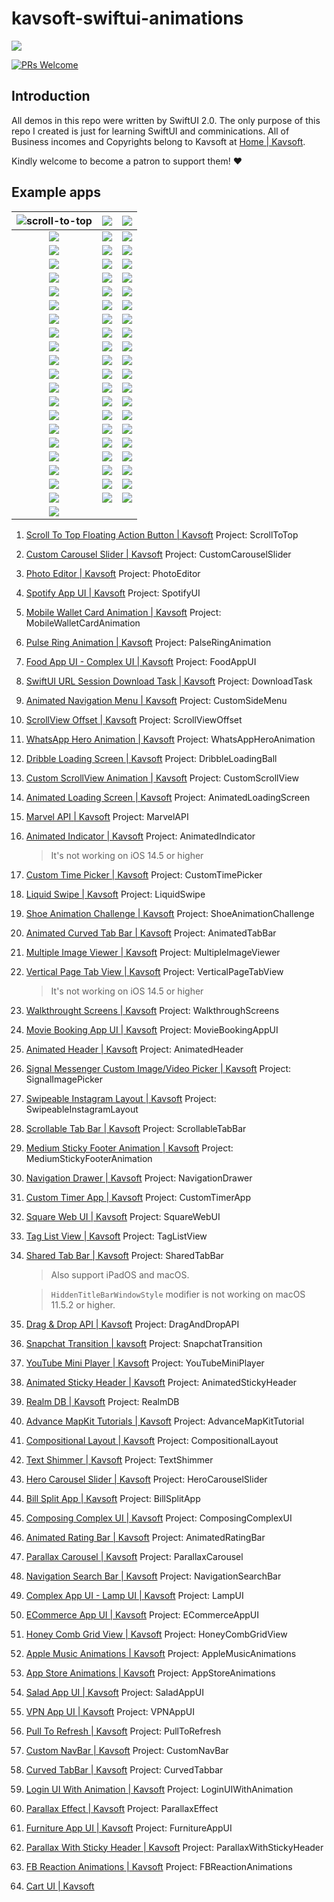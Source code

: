 # kavsoft-swiftui-animations

![](https://raw.githubusercontent.com/recherst/img-hosting/main/imgs/swiftui-badge.jpg)

[![PRs Welcome](https://img.shields.io/badge/PRs-welcome-brightgreen.svg?style=flat-square)](http://makeapullrequest.com)


## Introduction

All demos in this repo were written by SwiftUI 2.0. The only purpose of this repo I created is just for learning SwiftUI and comminications. All of Business incomes and Copyrights belong to Kavsoft at [Home | Kavsoft](https://kavsoft.dev).

Kindly welcome to become a patron to support them! ❤️

## Example apps

| <img src="https://raw.githubusercontent.com/recherst/image-host/main/imgs/scroll-to-top-floating-action-button.gif" alt="scroll-to-top" /> | ![](https://raw.githubusercontent.com/recherst/image-host/main/imgs/custom-carousel-slider.gif) | ![](https://raw.githubusercontent.com/recherst/image-host/main/imgs/photo-editor.gif) |
| :----------------------------------------------------------: | :----------------------------------------------------------: | ------------------------------------------------------------ |
| ![](https://raw.githubusercontent.com/recherst/image-host/main/imgs/spotify-app-ui.gif) | ![](https://raw.githubusercontent.com/recherst/image-host/main/imgs/moblie-wallet-card-animation.gif) | ![](https://raw.githubusercontent.com/recherst/image-host/main/imgs/pulse-ring-animation.gif) |
| ![](https://raw.githubusercontent.com/recherst/image-host/main/imgs/food-app-ui.gif) | ![](https://raw.githubusercontent.com/recherst/image-host/main/imgs/swiftui-url-session-download-task.gif) | ![](https://raw.githubusercontent.com/recherst/image-host/main/imgs/animated-navigation-menu.gif) |
| ![](https://raw.githubusercontent.com/recherst/image-host/main/imgs/scrollview-offset.gif) | ![](https://raw.githubusercontent.com/recherst/image-host/main/imgs/whatsapp-hero-animation.gif) | ![](https://raw.githubusercontent.com/recherst/image-host/main/imgs/dribble-loading-screen.gif) |
| ![](https://raw.githubusercontent.com/recherst/image-host/main/imgs/custom-scrollview-animation.gif) | <img src="https://raw.githubusercontent.com/recherst/image-host/main/imgs/animated-loading-screen.gif" /> | ![](https://raw.githubusercontent.com/recherst/image-host/main/imgs/marvel-api.gif) |
| ![](https://raw.githubusercontent.com/recherst/image-host/main/imgs/animated-indicator.gif) | ![](https://raw.githubusercontent.com/recherst/image-host/main/imgs/custom-time-picker.gif) | <img src="https://raw.githubusercontent.com/recherst/image-host/main/imgs/liquid-swipe.gif" /> |
| <img src="https://raw.githubusercontent.com/recherst/image-host/main/imgs/shoe-animation-challenge.gif" /> | ![](https://raw.githubusercontent.com/recherst/image-host/main/imgs/animated-curved-tab-bar.gif) | ![](https://raw.githubusercontent.com/recherst/image-host/main/imgs/multiple-image-viewer.gif) |
| ![](https://raw.githubusercontent.com/recherst/image-host/main/imgs/vertical-page-tab-view.gif) | ![](https://raw.githubusercontent.com/recherst/image-host/main/imgs/walkthrough-screen.gif) | ![](https://raw.githubusercontent.com/recherst/image-host/main/imgs/movie-booking-app-ui.gif) |
| ![](https://raw.githubusercontent.com/recherst/image-host/main/imgs/animated-header.gif) | ![](https://raw.githubusercontent.com/recherst/image-host/main/imgs/signal-image-picker.gif) | ![](https://raw.githubusercontent.com/recherst/image-host/main/imgs/swipeable-instagram-layout.gif) |
| ![](https://raw.githubusercontent.com/recherst/image-host/main/imgs/scrollable-tab-bar.gif) | ![](https://raw.githubusercontent.com/recherst/image-host/main/imgs/medium-sticky-footer-animation.gif) | ![](https://raw.githubusercontent.com/recherst/image-host/main/imgs/navigation-drawer.gif) |
| ![](https://raw.githubusercontent.com/recherst/image-host/main/imgs/custom-timer-app.gif) | ![](https://raw.githubusercontent.com/recherst/image-host/main/imgs/square-web-ui.gif) | ![](https://raw.githubusercontent.com/recherst/image-host/main/imgs/tag-list-view.gif) |
| ![](https://raw.githubusercontent.com/recherst/image-host/main/imgs/shared-tab-bar-iphone.gif) | ![](https://raw.githubusercontent.com/recherst/image-host/main/imgs/drag-drop-api.gif) | ![](https://raw.githubusercontent.com/recherst/image-host/main/imgs/snapchat-transition.gif) |
| ![](https://raw.githubusercontent.com/recherst/image-host/main/imgs/youtube-mini-player.gif) | ![](https://raw.githubusercontent.com/recherst/image-host/main/imgs/animated-sticky-header.gif) | ![](https://raw.githubusercontent.com/recherst/image-host/main/imgs/realm-db.gif) |
| ![](https://raw.githubusercontent.com/recherst/image-host/main/imgs/advance-mapkit-tutorial.gif) | ![](https://raw.githubusercontent.com/recherst/image-host/main/imgs/compositional-layout.gif) | ![](https://raw.githubusercontent.com/recherst/image-host/main/imgs/text-shimmer.gif) |
| ![](https://raw.githubusercontent.com/recherst/image-host/main/imgs/hero-carousel-slider.gif) | ![](https://raw.githubusercontent.com/recherst/image-host/main/imgs/bill-split-app.gif) | ![](https://raw.githubusercontent.com/recherst/image-host/main/imgs/composing-complex-ui.gif) |
| ![](https://raw.githubusercontent.com/recherst/image-host/main/imgs/animated-rating-bar.gif) | ![](https://raw.githubusercontent.com/recherst/image-host/main/imgs/navigation-search-bar.gif) | ![](https://raw.githubusercontent.com/recherst/image-host/main/imgs/parallax-carousel.gif) |
| ![](https://raw.githubusercontent.com/recherst/image-host/main/imgs/lamp-ui.gif) | ![](https://raw.githubusercontent.com/recherst/image-host/main/imgs/ecommerce-app-ui.gif) | ![](https://raw.githubusercontent.com/recherst/image-host/main/imgs/honey-comb-grid-view.gif) |
| ![](https://raw.githubusercontent.com/recherst/image-host/main/imgs/apple-music-animations.gif) | ![](https://raw.githubusercontent.com/recherst/image-host/main/imgs/app-store-animations.gif) | ![](https://raw.githubusercontent.com/recherst/image-host/main/imgs/salad-app-ui.gif) |
| ![](https://raw.githubusercontent.com/recherst/image-host/main/imgs/vpn-app-ui.gif) | ![](https://raw.githubusercontent.com/recherst/image-host/main/imgs/pull-to-refresh.gif) | ![](https://raw.githubusercontent.com/recherst/image-host/main/imgs/custom-nav-bar.gif) |
| ![](https://raw.githubusercontent.com/recherst/image-host/main/imgs/curved-tabbar.gif) | ![](https://raw.githubusercontent.com/recherst/image-host/main/imgs/login-ui-with-animation.gif) | ![](https://raw.githubusercontent.com/recherst/image-host/main/imgs/parallax-effect.gif) |
| ![](https://raw.githubusercontent.com/recherst/image-host/main/imgs/furniture-app-ui.gif) | ![](https://raw.githubusercontent.com/recherst/image-host/main/imgs/parallax-with-sticky-header.gif) | ![](https://raw.githubusercontent.com/recherst/image-host/main/imgs/fb-reaction-animations.gif) |
| ![](https://raw.githubusercontent.com/recherst/image-host/main/imgs/cart-ui.gif) |                                                              |                                                              |



1. [Scroll To Top Floating Action Button | Kavsoft](https://kavsoft.dev/SwiftUI_2.0/Scroll_To_Top)  Project: ScrollToTop

2. [Custom Carousel Slider | Kavsoft](https://kavsoft.dev/SwiftUI_2.0/Custom_Carousel_Slider)  Project: CustomCarouselSlider

3. [Photo Editor | Kavsoft](https://kavsoft.dev/SwiftUI_2.0/Photo_Editor)  Project: PhotoEditor

4. [Spotify App UI | Kavsoft](https://kavsoft.dev/SwiftUI_2.0/Spotify_App_UI)  Project: SpotifyUI

5. [Mobile Wallet Card Animation | Kavsoft](https://kavsoft.dev/SwiftUI_2.0/Wallet_Card_Animation)  Project: MobileWalletCardAnimation

6. [Pulse Ring Animation | Kavsoft](https://kavsoft.dev/SwiftUI_2.0/Pulse_Ring_Animation) Project: PalseRingAnimation

7. [Food App UI - Complex UI | Kavsoft](https://kavsoft.dev/SwiftUI_2.0/Food_App_UI)  Project: FoodAppUI

8. [SwiftUI URL Session Download Task | Kavsoft](https://kavsoft.dev/SwiftUI_2.0/Download_Task)  Project: DownloadTask

9. [Animated Navigation Menu | Kavsoft](https://kavsoft.dev/SwiftUI_2.0/Animated_Navigation_Menu)  Project: CustomSideMenu

10. [ScrollView Offset | Kavsoft](https://kavsoft.dev/SwiftUI_2.0/ScrollView_Offset)  Project: ScrollViewOffset

11. [WhatsApp Hero Animation | Kavsoft](https://kavsoft.dev/SwiftUI_2.0/WhatsApp_Hero_Animation)  Project: WhatsAppHeroAnimation

12. [Dribble Loading Screen | Kavsoft](https://kavsoft.dev/SwiftUI_2.0/Dribbble_Loading_Screen)  Project: DribbleLoadingBall

13. [Custom ScrollView Animation | Kavsoft](https://kavsoft.dev/SwiftUI_2.0/Custom_ScrollView_Animation)  Project: CustomScrollView

14. [Animated Loading Screen | Kavsoft](https://kavsoft.dev/SwiftUI_2.0/Animated_Loading_Screen)  Project: AnimatedLoadingScreen

15. [Marvel API | Kavsoft](https://kavsoft.dev/SwiftUI_2.0/Marvel_API) Project: MarvelAPI

16. [Animated Indicator | Kavsoft](https://kavsoft.dev/SwiftUI_2.0/Animated_Indicator)  Project: AnimatedIndicator

    > It's not working on iOS 14.5 or higher

17. [Custom Time Picker | Kavsoft](https://kavsoft.dev/SwiftUI_2.0/Custom_Time_Picker)  Project: CustomTimePicker

18. [Liquid Swipe | Kavsoft](https://kavsoft.dev/SwiftUI_2.0/Liquid_Swipe)  Project: LiquidSwipe

19. [Shoe Animation Challenge | Kavsoft](https://kavsoft.dev/SwiftUI_2.0/Shoe_Animation_Challenge)  Project: ShoeAnimationChallenge

20. [Animated Curved Tab Bar | Kavsoft](https://kavsoft.dev/SwiftUI_2.0/Animated_Curved_Tabbar)  Project: AnimatedTabBar

21. [Multiple Image Viewer | Kavsoft](https://kavsoft.dev/SwiftUI_2.0/Multiple_Image_Viewer)  Project: MultipleImageViewer

22. [Vertical Page Tab View | Kavsoft](https://kavsoft.dev/SwiftUI_2.0/Vertical_Page_TabView)  Project: VerticalPageTabView

    > It's not working on iOS 14.5 or higher

23. [Walkthrought Screens | Kavsoft](https://kavsoft.dev/SwiftUI_2.0/WalkThrough_Screens)  Project: WalkthroughScreens

24. [Movie Booking App UI | Kavsoft](https://kavsoft.dev/SwiftUI_2.0/Movie_Booking_App)  Project: MovieBookingAppUI

25. [Animated Header | Kavsoft](https://kavsoft.dev/SwiftUI_2.0/Animated_Header)  Project: AnimatedHeader

26. [Signal Messenger Custom Image/Video Picker | Kavsoft](https://kavsoft.dev/SwiftUI_2.0/Signal_Image_Picker)  Project: SignalImagePicker

27. [Swipeable Instagram Layout | Kavsoft](https://kavsoft.dev/SwiftUI_2.0/Swipeable_Instagram_Layout)  Project: SwipeableInstagramLayout

28. [Scrollable Tab Bar | Kavsoft](https://kavsoft.dev/SwiftUI_2.0/Scrollable_Tab_Bar)  Project: ScrollableTabBar

29. [Medium Sticky Footer Animation | Kavsoft](https://kavsoft.dev/SwiftUI_2.0/Medium_Sticky_Footer)  Project: MediumStickyFooterAnimation

30. [Navigation Drawer | Kavsoft](https://kavsoft.dev/SwiftUI_2.0/Navigation_Drawer)  Project: NavigationDrawer

31. [Custom Timer App | Kavsoft](https://kavsoft.dev/SwiftUI_2.0/Timer)  Project: CustomTimerApp

32. [Square Web UI | Kavsoft](https://kavsoft.dev/SwiftUI_2.0/SquareSpace)  Project: SquareWebUI

33. [Tag List View | Kavsoft](https://kavsoft.dev/SwiftUI_2.0/Chips)  Project: TagListView

34. [Shared Tab Bar | Kavsoft](https://kavsoft.dev/SwiftUI_2.0/Shared_TabBar)  Project: SharedTabBar

    > Also support iPadOS and macOS.

    > `HiddenTitleBarWindowStyle` modifier is not working on macOS 11.5.2 or higher.

35. [Drag & Drop API | Kavsoft](https://kavsoft.dev/SwiftUI_2.0/Grid_Reordering)  Project: DragAndDropAPI

36. [Snapchat Transition | kavsoft](https://kavsoft.dev/SwiftUI_2.0/Snapchat_Transition)  Project: SnapchatTransition

37. [YouTube Mini Player | Kavsoft](https://kavsoft.dev/SwiftUI_2.0/YouTube_Transition)  Project: YouTubeMiniPlayer

38. [Animated Sticky Header | Kavsoft](https://kavsoft.dev/SwiftUI_2.0/Animated_Sticky_Header)  Project: AnimatedStickyHeader

39. [Realm DB | Kavsoft](https://kavsoft.dev/SwiftUI_2.0/Realm_DB)  Project: RealmDB

40. [Advance MapKit Tutorials | Kavsoft](https://kavsoft.dev/SwiftUI_2.0/Advance_MapKit)  Project: AdvanceMapKitTutorial

41. [Compositional Layout | Kavsoft](https://kavsoft.dev/SwiftUI_2.0/Compositional_Layout)  Project: CompositionalLayout

42. [Text Shimmer | Kavsoft](https://kavsoft.dev/SwiftUI_2.0/Text_Shimmer)  Project: TextShimmer

43. [Hero Carousel Slider | Kavsoft](https://kavsoft.dev/SwiftUI_2.0/Hero_Carousel)  Project: HeroCarouselSlider

44. [Bill Split App | Kavsoft](https://kavsoft.dev/SwiftUI_2.0/Bill_Split)  Project: BillSplitApp

45. [Composing Complex UI | Kavsoft](https://kavsoft.dev/SwiftUI_2.0/Complex_UI)  Project: ComposingComplexUI

46. [Animated Rating Bar | Kavsoft](https://kavsoft.dev/SwiftUI_2.0/Animated_Rating_Bar)  Project: AnimatedRatingBar

47. [Parallax Carousel | Kavsoft](https://kavsoft.dev/SwiftUI_2.0/Parallax_Carousel)  Project: ParallaxCarousel

48. [Navigation Search Bar | Kavsoft](https://kavsoft.dev/SwiftUI_2.0/Navigation_SearchBar)  Project: NavigationSearchBar

49. [Complex App UI - Lamp UI | Kavsoft](https://kavsoft.dev/SwiftUI_2.0/Lamp_UI)  Project: LampUI

50. [ECommerce App UI | Kavsoft](https://kavsoft.dev/SwiftUI_2.0/ECommerce)  Project: ECommerceAppUI

51. [Honey Comb Grid View | Kavsoft](https://kavsoft.dev/SwiftUI_2.0/HoneyComb_Grid)  Project: HoneyCombGridView

52. [Apple Music Animations | Kavsoft](https://kavsoft.dev/SwiftUI_2.0/Apple_Music)  Project: AppleMusicAnimations

53. [App Store Animations | Kavsoft](https://kavsoft.dev/SwiftUI_2.0/App_Store)  Project: AppStoreAnimations

54. [Salad App UI | Kavsoft](https://kavsoft.dev/SwiftUI_2.0/Salad_App)  Project: SaladAppUI

55. [VPN App UI | Kavsoft](https://kavsoft.dev/SwiftUI_2.0/VPN_App)  Project: VPNAppUI

56. [Pull To Refresh | Kavsoft](https://kavsoft.dev/SwiftUI_2.0/Pull_To_Refresh)  Project: PullToRefresh

57. [Custom NavBar | Kavsoft](https://kavsoft.dev/SwiftUI_2.0/FB_NavBar)  Project: CustomNavBar

58. [Curved TabBar | Kavsoft]()  Project: CurvedTabbar

59. [Login UI With Animation | Kavsoft](https://kavsoft.dev/SwiftUI_2.0/Login_Animation)  Project: LoginUIWithAnimation

60. [Parallax Effect | Kavsoft](https://kavsoft.dev/SwiftUI_2.0/Parallax_Effect)  Project: ParallaxEffect

61. [Furniture App UI | Kavsoft](https://kavsoft.dev/SwiftUI_2.0/Furnitures)  Project: FurnitureAppUI

62. [Parallax With Sticky Header | Kavsoft](https://kavsoft.dev/SwiftUI_2.0/Parallax_Sticky)  Project: ParallaxWithStickyHeader

63. [FB Reaction Animations | Kavsoft](https://kavsoft.dev/SwiftUI_2.0/FB_Reaction)  Project: FBReactionAnimations

64. [Cart UI | Kavsoft]()

